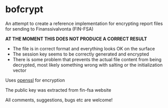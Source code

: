 # bofcrypt

An attempt to create a reference implementation for encrypting report files for sending to Finanssivalvonta (FIN-FSA)

**AT THE MOMENT THIS DOES NOT PRODUCE A CORRECT RESULT**

- The file is in correct format and everything looks OK on the surface
- The session key seems to be correctly generated and encrypted
- There is some problem that prevents the actual file content from being decrypted, 
  most likely something wrong with salting or the initialization vector



Uses [openssl](https://www.openssl.org/) for encryption

The public key was extracted from fin-fsa website


All comments, suggestions, bugs etc are welcome!

